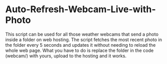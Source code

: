 # Auto-Refresh-Webcam-Live-with-Photo
This script can be used for all those weather webcams that send a photo inside a folder on web hosting. The script fetches the most recent photo in the folder every 5 seconds and updates it without needing to reload the whole web page.  What you have to do is replace the folder in the code (webcam/) with yours, upload to the hosting and it works.
